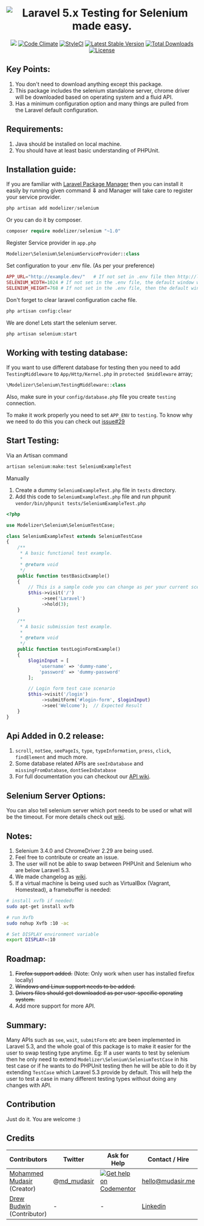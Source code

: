 <h1 align="center">
<img src="https://cloud.githubusercontent.com/assets/7669734/21817480/2c76852e-d78a-11e6-9ac8-66cfa79a922a.png" alt="Laravel 5.x Testing for Selenium made easy." />
</h1>

<p align="center">
<a href="https://travis-ci.org/Modelizer/Laravel-Selenium"><img src="https://travis-ci.org/Modelizer/Laravel-Selenium.svg?branch=master" /></a> 
<a href="https://codeclimate.com/github/Modelizer/Selenium"><img src="https://codeclimate.com/github/Modelizer/Selenium/badges/gpa.svg" alt="Code Climate" /></a> 
<a href="https://styleci.io/repos/67329041"><img src="https://styleci.io/repos/67329041/shield?branch=master" alt="StyleCI" /></a> 
<a href="https://packagist.org/packages/modelizer/selenium"><img src="https://poser.pugx.org/modelizer/selenium/v/stable" alt="Latest Stable Version" /></a> 
<a href="https://packagist.org/packages/modelizer/selenium"><img src="https://poser.pugx.org/modelizer/selenium/downloads" alt="Total Downloads" /></a> 
<a href="https://packagist.org/packages/modelizer/selenium"><img src="https://poser.pugx.org/modelizer/selenium/license" alt="License" /></a>
</p>

## Key Points:
1. You don't need to download anything except this package.
2. This package includes the selenium standalone server, chrome driver will be downloaded based on operating system and a fluid API.
3. Has a minimum configuration option and many things are pulled from the Laravel default configuration.

## Requirements:
1. Java should be installed on local machine.
2. You should have at least basic understanding of PHPUnit.

## Installation guide:
If you are familiar with [Laravel Package Manager](https://github.com/Qafeen/Manager) then you can install it easily by running given command <b>⇩</b> and Manager will take care to register your service provider.
```php 
php artisan add modelizer/selenium
``` 

Or you can do it by composer.
```php
composer require modelizer/selenium "~1.0"
```

Register Service provider in `app.php`
```php
Modelizer\Selenium\SeleniumServiceProvider::class
```

Set configuration to your .env file. (As per your preference)
```php
APP_URL="http://example.dev/"   # If not set in .env file then http://localhost will be use as default
SELENIUM_WIDTH=1024 # If not set in the .env file, the default window width will be used
SELENIUM_HEIGHT=768 # If not set in the .env file, then the default window height will be used
```

Don't forget to clear laravel configuration cache file.
```php
php artisan config:clear
```

We are done! Lets start the selenium server.
```php
php artisan selenium:start
```

## Working with testing database:

If you want to use different database for testing then you need to add `TestingMiddleware` to `App/Http/Kernel.php` in `protected $middleware` array;
```php
\Modelizer\Selenium\TestingMiddleware::class
```
Also, make sure in your `config/database.php` file you create `testing` connection. 

To make it work properly you need to set `APP_ENV` to `testing`. To know why we need to do this you can check out [issue#29](https://github.com/Modelizer/Laravel-Selenium/issues/29)

## Start Testing:

Via an Artisan command

 ```php
 artisan selenium:make:test SeleniumExampleTest
 ```

Manually

1. Create a dummy `SeleniumExampleTest.php` file in `tests` directory.
2. Add this code to `SeleniumExampleTest.php` file and run phpunit `vendor/bin/phpunit tests/SeleniumExampleTest.php`
```php
<?php

use Modelizer\Selenium\SeleniumTestCase;

class SeleniumExampleTest extends SeleniumTestCase
{
    /**
     * A basic functional test example.
     *
     * @return void
     */
    public function testBasicExample()
    {
        // This is a sample code you can change as per your current scenario
        $this->visit('/')
             ->see('Laravel')
             ->hold(3);
    }

    /**
     * A basic submission test example.
     *
     * @return void
     */
    public function testLoginFormExample()
    {
        $loginInput = [
            'username' => 'dummy-name',
            'password' => 'dummy-password'
        ];

        // Login form test case scenario
        $this->visit('/login')
             ->submitForm('#login-form', $loginInput)
             ->see('Welcome');  // Expected Result
    }
}
```

## Api Added in 0.2 release:
1. `scroll`, `notSee`, `seePageIs`, `type`, `typeInformation`, `press`, `click`, `findElement` and much more.
2. Some database related APIs are `seeInDatabase` and `missingFromDatabase`, `dontSeeInDatabase`
3. For full documentation you can checkout our [API wiki](https://github.com/Modelizer/Laravel-Selenium/wiki/APIs).

## Selenium Server Options:
You can also tell selenium server which port needs to be used or what will be the timeout. For more details check out [wiki](https://github.com/Modelizer/Selenium/wiki/Selenium-Options).

## Notes:
1. Selenium 3.4.0 and ChromeDriver 2.29 are being used.
2. Feel free to contribute or create an issue.
3. The user will not be able to swap between PHPUnit and Selenium who are below Laravel 5.3.
4. We made changelog as [wiki](https://github.com/Modelizer/Selenium/wiki/change-log).
5. If a virtual machine is being used such as VirtualBox (Vagrant, Homestead), a framebuffer is needed:

 ```bash
 # install xvfb if needed:
 sudo apt-get install xvfb

 # run Xvfb
 sudo nohup Xvfb :10 -ac

 # Set DISPLAY environment variable
 export DISPLAY=:10
 ```

## Roadmap:
1. ~~Firefox support added.~~ (Note: Only work when user has installed firefox locally)
2. ~~Windows and Linux support needs to be added.~~
3. ~~Drivers files should get downloaded as per user-specific operating system.~~
4. Add more support for more API.

## Summary:
Many APIs such as `see`, `wait`, `submitForm` etc are been implemented in Laravel 5.3, and the whole goal of this package is to make it easier for the user to swap testing type anytime.
Eg: If a user wants to test by selenium then he only need to extend `Modelizer\Selenium\SeleniumTestCase` in his test case or if he wants to do PHPUnit testing then he will be able to do it by extending `TestCase` which Laravel 5.3 provide by default. This will help the user to test a case in many different testing types without doing any changes with API.


<a name="Contribution"></a>
## Contribution
Just do it. You are welcome :)


<a name="Credits"></a>
## Credits

| Contributors           | Twitter   | Ask for Help | Contact / Hire  | Site            |
|------------------------|---------------------------------------------------|-----------------------------------------------------------------------------------------------------------------------|-----------------|-----------------|
| [Mohammed Mudasir](https://github.com/Modelizer) (Creator) | @[md_mudasir](https://twitter.com/md_mudasir) | [![Get help on Codementor](https://cdn.codementor.io/badges/get_help_github.svg)](https://www.codementor.io/modelizer) | hello@mudasir.me | [http://mudasir.me](http://mudasir.me/) |
| [Drew Budwin](https://github.com/dbudwin) (Contributor) | - | - | [Linkedin](https://www.linkedin.com/in/dbudwin/) | [https://budw.in](https://budw.in/) |
